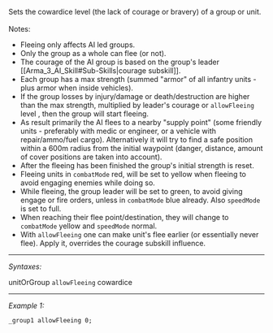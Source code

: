 Sets the cowardice level (the lack of courage or bravery) of a group or unit. 
<br><br>
Notes:
* Fleeing only affects AI led groups.
* Only the group as a whole can flee (or not).
* The courage of the AI group is based on the group's leader [[Arma_3_AI_Skill#Sub-Skills|courage subskill]].
* Each group has a max strength (summed "armor" of all infantry units - plus armor when inside vehicles).
* If the group losses by injury/damage or death/destruction are higher than the max strength, multiplied by leader's courage or `allowFleeing` level , then the group will start fleeing.
* As result primarily the AI flees to a nearby "supply point" (some friendly units - preferably with medic or engineer, or a vehicle with repair/ammo/fuel cargo). Alternatively it will try to find a safe position within a 600m radius from the initial waypoint (danger, distance, amount of cover positions are taken into account).
* After the fleeing has been finished the group's initial strength is reset.
* Fleeing units in `combatMode` red, will be set to yellow when fleeing to avoid engaging enemies while doing so.
* While fleeing, the group leader will be set to green, to avoid giving engage or fire orders, unless in `combatMode` blue already. Also `speedMode` is set to full.
* When reaching their flee point/destination, they will change to `combatMode` yellow and `speedMode` normal.
* With `allowFleeing` one can make unit's flee earlier (or essentially never flee). Apply it, overrides the courage subskill influence.


---
*Syntaxes:*

unitOrGroup `allowFleeing`  cowardice

---
*Example 1:*

```sqf
_group1 allowFleeing 0;
```